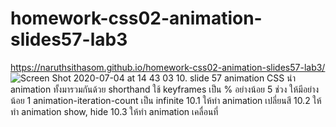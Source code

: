 # homework-css02-animation-slides57-lab3
https://naruthsithasom.github.io/homework-css02-animation-slides57-lab3/
![Screen Shot 2020-07-04 at 14 43 03](https://user-images.githubusercontent.com/25115342/86799264-f6205780-c09b-11ea-9ecf-410b41fbb4a1.png)
10. slide 57 animation CSS
นำ animation ทั้งมารวมกันด้วย shorthand
ใช้ keyframes เป็น % อย่างน้อย 5 ช่วง
ให้มีอย่างน้อย 1 animation-iteration-count เป็น infinite
10.1 ให้ทำ animation เปลี่ยนสี
10.2 ให้ทำ animation show, hide
10.3 ให้ทำ animation เคลื่อนที่
